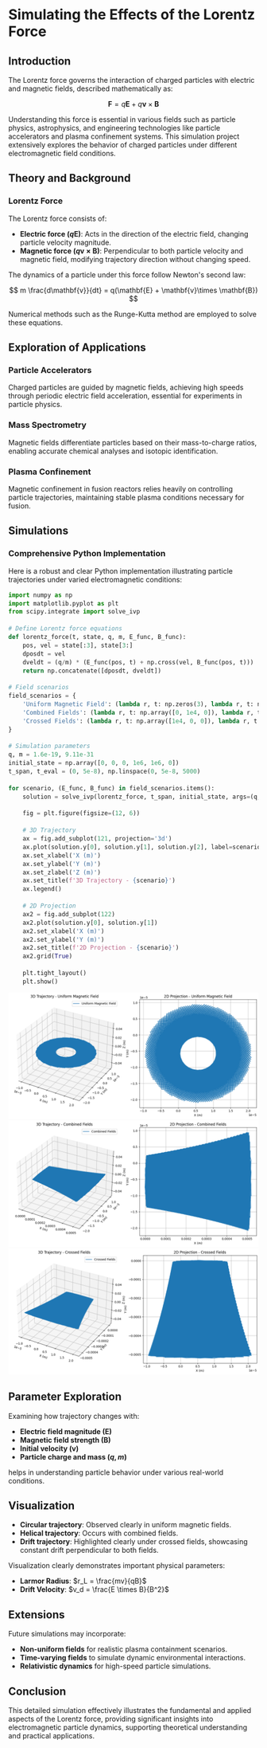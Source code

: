 # Simulating the Effects of the Lorentz Force

## Introduction

The Lorentz force governs the interaction of charged particles with electric and magnetic fields, described mathematically as:

$$ \mathbf{F} = q\mathbf{E} + q\mathbf{v} \times \mathbf{B} $$

Understanding this force is essential in various fields such as particle physics, astrophysics, and engineering technologies like particle accelerators and plasma confinement systems. This simulation project extensively explores the behavior of charged particles under different electromagnetic field conditions.

## Theory and Background

### Lorentz Force

The Lorentz force consists of:

- **Electric force ($q\mathbf{E}$)**: Acts in the direction of the electric field, changing particle velocity magnitude.
- **Magnetic force ($q\mathbf{v}\times \mathbf{B}$)**: Perpendicular to both particle velocity and magnetic field, modifying trajectory direction without changing speed.

The dynamics of a particle under this force follow Newton's second law:

$$ m \frac{d\mathbf{v}}{dt} = q(\mathbf{E} + \mathbf{v}\times \mathbf{B}) $$

Numerical methods such as the Runge-Kutta method are employed to solve these equations.

## Exploration of Applications

### Particle Accelerators
Charged particles are guided by magnetic fields, achieving high speeds through periodic electric field acceleration, essential for experiments in particle physics.

### Mass Spectrometry
Magnetic fields differentiate particles based on their mass-to-charge ratios, enabling accurate chemical analyses and isotopic identification.

### Plasma Confinement
Magnetic confinement in fusion reactors relies heavily on controlling particle trajectories, maintaining stable plasma conditions necessary for fusion.

## Simulations

### Comprehensive Python Implementation

Here is a robust and clear Python implementation illustrating particle trajectories under varied electromagnetic conditions:

```python
import numpy as np
import matplotlib.pyplot as plt
from scipy.integrate import solve_ivp

# Define Lorentz force equations
def lorentz_force(t, state, q, m, E_func, B_func):
    pos, vel = state[:3], state[3:]
    dposdt = vel
    dveldt = (q/m) * (E_func(pos, t) + np.cross(vel, B_func(pos, t)))
    return np.concatenate([dposdt, dveldt])

# Field scenarios
field_scenarios = {
    'Uniform Magnetic Field': (lambda r, t: np.zeros(3), lambda r, t: np.array([0, 0, 1])),
    'Combined Fields': (lambda r, t: np.array([0, 1e4, 0]), lambda r, t: np.array([0, 0, 1])),
    'Crossed Fields': (lambda r, t: np.array([1e4, 0, 0]), lambda r, t: np.array([0, 0, 1]))
}

# Simulation parameters
q, m = 1.6e-19, 9.11e-31
initial_state = np.array([0, 0, 0, 1e6, 1e6, 0])
t_span, t_eval = (0, 5e-8), np.linspace(0, 5e-8, 5000)

for scenario, (E_func, B_func) in field_scenarios.items():
    solution = solve_ivp(lorentz_force, t_span, initial_state, args=(q, m, E_func, B_func), t_eval=t_eval)

    fig = plt.figure(figsize=(12, 6))

    # 3D Trajectory
    ax = fig.add_subplot(121, projection='3d')
    ax.plot(solution.y[0], solution.y[1], solution.y[2], label=scenario)
    ax.set_xlabel('X (m)')
    ax.set_ylabel('Y (m)')
    ax.set_zlabel('Z (m)')
    ax.set_title(f'3D Trajectory - {scenario}')
    ax.legend()

    # 2D Projection
    ax2 = fig.add_subplot(122)
    ax2.plot(solution.y[0], solution.y[1])
    ax2.set_xlabel('X (m)')
    ax2.set_ylabel('Y (m)')
    ax2.set_title(f'2D Projection - {scenario}')
    ax2.grid(True)

    plt.tight_layout()
    plt.show()
```

![alt text](image-1.png)
![alt text](image-2.png)
![alt text](image-3.png)

## Parameter Exploration

Examining how trajectory changes with:

- **Electric field magnitude ($\mathbf{E}$)**
- **Magnetic field strength ($\mathbf{B}$)**
- **Initial velocity ($\mathbf{v}$)**
- **Particle charge and mass ($q,m$)**

helps in understanding particle behavior under various real-world conditions.

## Visualization

- **Circular trajectory**: Observed clearly in uniform magnetic fields.
- **Helical trajectory**: Occurs with combined fields.
- **Drift trajectory**: Highlighted clearly under crossed fields, showcasing constant drift perpendicular to both fields.

Visualization clearly demonstrates important physical parameters:

- **Larmor Radius**: $r_L = \frac{mv}{qB}$
- **Drift Velocity**: $v_d = \frac{E \times B}{B^2}$

## Extensions

Future simulations may incorporate:

- **Non-uniform fields** for realistic plasma containment scenarios.
- **Time-varying fields** to simulate dynamic environmental interactions.
- **Relativistic dynamics** for high-speed particle simulations.

## Conclusion

This detailed simulation effectively illustrates the fundamental and applied aspects of the Lorentz force, providing significant insights into electromagnetic particle dynamics, supporting theoretical understanding and practical applications.